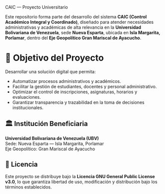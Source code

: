  CAIC — Proyecto Universitario

Este repositorio forma parte del desarrollo del sistema **CAIC (Control Académico Integral y Coordinado)**, diseñado para atender necesidades administrativas y académicas de alta relevancia en la **Universidad Bolivariana de Venezuela**, sede **Nueva Esparta**, ubicada en **Isla Margarita, Porlamar**, dentro del **Eje Geopolítico Gran Mariscal de Ayacucho**.

# 🎯 Objetivo del Proyecto

Desarrollar una solución digital que permita:

- Automatizar procesos administrativos y académicos.
- Facilitar la gestión de estudiantes, docentes y personal administrativo.
- Optimizar el control de inscripciones, asignaturas, horarios y evaluaciones.
- Garantizar transparencia y trazabilidad en la toma de decisiones institucionales.

## 🏛️ Institución Beneficiaria

**Universidad Bolivariana de Venezuela (UBV)**  
Sede: Nueva Esparta — Isla Margarita, Porlamar  
Eje Geopolítico: Gran Mariscal de Ayacucho


## 📄 Licencia

Este proyecto se distribuye bajo la **Licencia GNU General Public License v3.0**, lo que garantiza libertad de uso, modificación y distribución bajo los términos establecidos.
